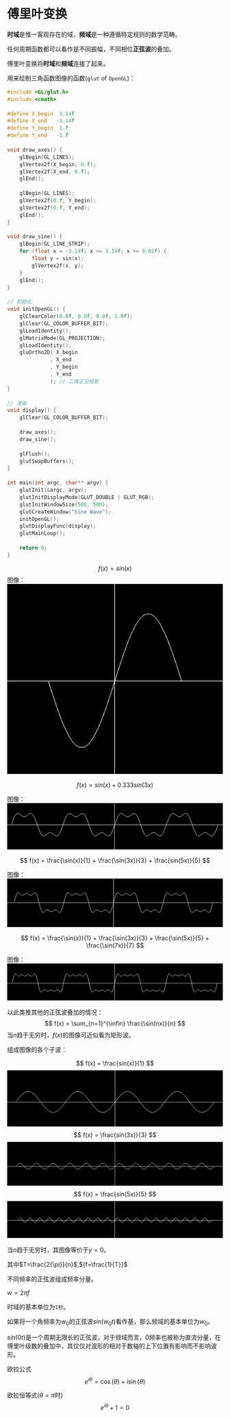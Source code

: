 
# 傅里叶变换


**时域**是惟一客观存在的域，**频域**是一种遵循特定规则的数学范畴。

任何周期函数都可以看作是不同振幅，不同相位**正弦波**的叠加。

傅里叶变换将**时域**和**频域**连接了起来。

用来绘制三角函数图像的函数(`glut` of `OpenGL`)：
```C++
#include <GL/glut.h>
#include <cmath>

#define X_begin  3.14f
#define X_end   -3.14f
#define Y_begin  1.f
#define Y_end   -1.f

void draw_axes() {
    glBegin(GL_LINES);
    glVertex2f(X_begin, 0.f);    
    glVertex2f(X_end, 0.f);     
    glEnd();

    glBegin(GL_LINES);
    glVertex2f(0.f, Y_begin);      
    glVertex2f(0.f, Y_end);
    glEnd();
}

void draw_sine() {
    glBegin(GL_LINE_STRIP); 
    for (float x = -3.14f; x <= 3.14f; x += 0.01f) {
        float y = sin(x); 
        glVertex2f(x, y);  
    }
    glEnd();
}

// 初始化
void initOpenGL() {
    glClearColor(0.0f, 0.0f, 0.0f, 1.0f);    
    glClear(GL_COLOR_BUFFER_BIT);            
    glLoadIdentity();                        
    glMatrixMode(GL_PROJECTION);             
    glLoadIdentity();                        
    gluOrtho2D( X_begin
              , X_end
              , Y_begin
              , Y_end
              ); // 二维正交投影
}

// 渲染
void display() {
    glClear(GL_COLOR_BUFFER_BIT); 

    draw_axes();
    draw_sine();             
 
    glFlush();                    
    glutSwapBuffers();
}

int main(int argc, char** argv) {
    glutInit(&argc, argv);
    glutInitDisplayMode(GLUT_DOUBLE | GLUT_RGB); 
    glutInitWindowSize(500, 500);               
    glutCreateWindow("Sine Wave");              
    initOpenGL();                               
    glutDisplayFunc(display);                   
    glutMainLoop();                             

    return 0;
}

```
$$
f(x) = sin(x)
$$
图像：
![alt text](image.png)

$$
f(x) = sin(x) + 0.333sin(3x)
$$

图像：
![alt text](image-2.png)

$$
f(x) = \frac{\sin(x)}{1} + \frac{\sin(3x)}{3} + \frac{sin(5x)}{5} 
$$

图像：
![alt text](image-3.png)

$$
f(x) = \frac{\sin(x)}{1} + \frac{\sin(3x)}{3} + \frac{\sin(5x)}{5} + \frac{\sin(7x)}{7}
$$

图像：
![alt text](image-4.png)

以此类推其他的正弦波叠加的情况：
$$
f(x) = \sum_{n=1}^{\infin} \frac{\sin(nx)}{n}
$$
当$n$趋于无穷时，$f(x)$的图像可近似看为矩形波。


组成图像的各个子波：

$$
f(x) = \frac{sin(x)}{1}
$$
![alt text](image-5.png)
$$
f(x) = \frac{sin(3x)}{3}
$$
![alt text](image-6.png)
$$
f(x)  = \frac{sin(5x)}{5}
$$
![alt text](image-7.png)

当$n$趋于无穷时，其图像等价于$y = 0$。

其中$T=\frac{2{\pi}}{n}$,${f=\frac{1}{T}}$

不同频率的正弦波组成频率分量。

$w=2\pi f$

时域的基本单位为`1秒`。

如果将一个角频率为$w_{0}$的正弦波$sin(w_{0}t)$看作基，那么频域的基本单位为$w_{0}$。

${sin(0t)}$是一个周期无限长的正弦波，对于频域而言，$0$频率也被称为直流分量，在傅里叶级数的叠加中，其仅仅对波形的相对于数轴的上下位置有影响而不影响波形。


欧拉公式
$$e^{i\theta} = \cos(\theta) + i\sin(\theta)$$

欧拉恒等式($\theta = \pi$时)
$$
e^{i\theta} + 1 = 0
$$

